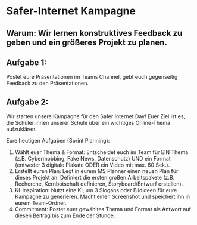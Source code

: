 # Safer-Internet Kampagne

## Warum: Wir lernen konstruktives Feedback zu geben und ein größeres Projekt zu planen.

## Aufgabe 1:
Postet eure Präsentationen im Teams Channel, gebt euch gegenseitig Feedback zu den Präsentationen.

## Aufgabe 2:
Wir starten unsere Kampagne für den Safer Internet Day! Euer Ziel ist es, die Schüler:innen unserer Schule über ein wichtiges Online-Thema aufzuklären.

Eure heutigen Aufgaben (Sprint Planning):
1. Wählt euer Thema & Format: Entscheidet euch im Team für EIN Thema (z.B. Cybermobbing, Fake News, Datenschutz) UND ein Format (entweder 3 digitale Plakate ODER ein Video mit max. 60 Sek.).
2. Erstellt euren Plan: Legt in eurem MS Planner einen neuen Plan für dieses Projekt an. Definiert die ersten großen Arbeitspakete (z.B. Recherche, Kernbotschaft definieren, Storyboard/Entwurf erstellen).
3. KI-Inspiration: Nutzt eine KI, um 3 Slogans oder Bildideen für eure Kampagne zu generieren. Macht einen Screenshot und speichert ihn in eurem Team-Ordner.
4. Commitment: Postet euer gewähltes Thema und Format als Antwort auf diesen Beitrag bis zum Ende der Stunde.

